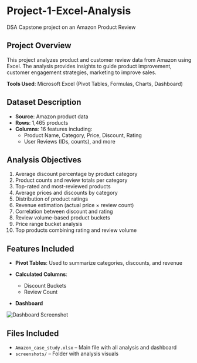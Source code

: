 # Project-1-Excel-Analysis
DSA Capstone project on an Amazon Product Review

## Project Overview

This project analyzes product and customer review data from Amazon using Excel. The analysis provides insights to guide product improvement, customer engagement strategies, marketing to improve sales.

**Tools Used**: Microsoft Excel (Pivot Tables, Formulas, Charts, Dashboard)

## Dataset Description

- **Source**: Amazon product data
- **Rows**: 1,465 products
- **Columns**: 16 features including:
  - Product Name, Category, Price, Discount, Rating
  - User Reviews (IDs, counts), and more

## Analysis Objectives

1. Average discount percentage by product category
2. Product counts and review totals per category
3. Top-rated and most-reviewed products
4. Average prices and discounts by category
5. Distribution of product ratings
6. Revenue estimation (actual price × review count)
7. Correlation between discount and rating
8. Review volume-based product buckets
9. Price range bucket analysis
10. Top products combining rating and review volume

## Features Included

- **Pivot Tables**: Used to summarize categories, discounts, and revenue
- **Calculated Columns**:
  - Discount Buckets
  - Review Count

- **Dashboard**

![Dashboard Screenshot](screenshots/dashboard.png)


## Files Included

- `Amazon_case_study.xlsx` – Main file with all analysis and dashboard
- `screenshots/` – Folder with analysis visuals
